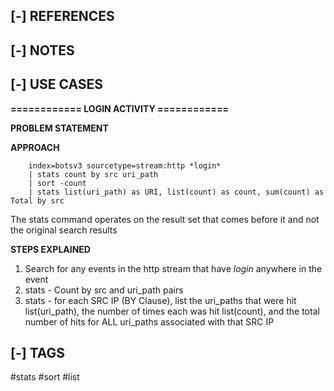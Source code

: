 <!---------------------------------------------------------------------------------
Copyright: (c) BLS OPS LLC.
This program is free software: you can redistribute it and/or modify
it under the terms of the GNU General Public License as published by
the Free Software Foundation, version 3.
This program is distributed in the hope that it will be useful,
but WITHOUT ANY WARRANTY; without even the implied warranty of
MERCHANTABILITY or FITNESS FOR A PARTICULAR PURPOSE. See the
GNU General Public License for more details.
You should have received a copy of the GNU General Public License
along with this program. If not, see <https://www.gnu.org/licenses/>.
--------------------------------------------------------------------------------->
## [-] REFERENCES


## [-] NOTES


## [-] USE CASES

__============ LOGIN ACTIVITY ============__

__PROBLEM STATEMENT__


__APPROACH__ 

        index=botsv3 sourcetype=stream:http *login*
        | stats count by src uri_path
        | sort -count
        | stats list(uri_path) as URI, list(count) as count, sum(count) as Total by src

The stats command operates on the result set that comes before it and not the original search results

__STEPS EXPLAINED__ 

1. Search for any events in the http stream that have *login* anywhere in the event
2. stats - Count by src and uri_path pairs
3. stats - for each SRC IP (BY Clause), list the uri_paths that were hit list(uri_path), the number of times each was hit list(count), and the total number of hits for ALL uri_paths associated with that SRC IP


## [-] TAGS

\#stats #sort #list
